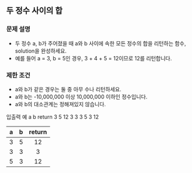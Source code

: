 ## 두 정수 사이의 합


### 문제 설명
* 두 정수 a, b가 주어졌을 때 a와 b 사이에 속한 모든 정수의 합을 리턴하는 함수, solution을 완성하세요.
* 예를 들어 a = 3, b = 5인 경우, 3 + 4 + 5 = 12이므로 12를 리턴합니다.

### 제한 조건
* a와 b가 같은 경우는 둘 중 아무 수나 리턴하세요.
* a와 b는 -10,000,000 이상 10,000,000 이하인 정수입니다.
* a와 b의 대소관계는 정해져있지 않습니다.

입출력 예
a	b	return
3	5	12
3	3	3
5	3	12

|a|b|return|
|:---:|:---:|:---:|
|3|5|12|
|3|3|3|
|5|3|12|
